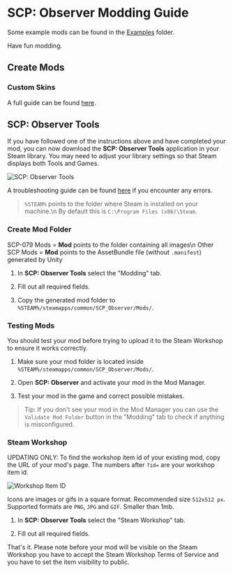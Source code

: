 # SCP: Observer Modding Guide

Some example mods can be found in the [Examples](/Examples) folder.

Have fun modding.

## Create Mods

### Custom Skins

A full guide can be found [here](/SKIN.md).

## SCP: Observer Tools

If you have followed one of the instructions above and have completed your mod, you can now download the **SCP: Observer Tools** application in your Steam library. You may need to adjust your library settings so that Steam displays both Tools and Games.

![SCP: Observer Tools](https://i.imgur.com/6VeiE9Y.png)

A troubleshooting guide can be found [here](/TROUBLESHOOT.md) if you encounter any errors.

> `%STEAM%` points to the folder where Steam is installed on your machine.\n
> By default this is `C:\Program Files (x86)\Steam`.

### Create Mod Folder

SCP-079 Mods = **Mod** points to the folder containing all images\n
Other SCP Mods = **Mod** points to the AssetBundle file (without `.manifest`) generated by Unity

1. In **SCP: Observer Tools** select the "Modding" tab.

2. Fill out all required fields.

3. Copy the generated mod folder to `%STEAM%/steamapps/common/SCP_Observer/Mods/`.

### Testing Mods

You should test your mod before trying to upload it to the Steam Workshop to ensure it works correctly.

1. Make sure your mod folder is located inside `%STEAM%/steamapps/common/SCP_Observer/Mods/`.

2. Open **SCP: Observer** and activate your mod in the Mod Manager.

3. Test your mod in the game and correct possible mistakes.

> Tip: If you don't see your mod in the Mod Manager you can use the `Validate Mod Folder` button in the "Modding" tab to check if anything is misconfigured.

### Steam Workshop

UPDATING ONLY: To find the workshop item id of your existing mod, copy the URL of your mod's page. The numbers after `?id=` are your workshop item id.

![Workshop Item ID](https://i.imgur.com/iRcsjQJ.png)

Icons are images or gifs in a square format. Recommended size `512x512 px`. Supported formats are `PNG`, `JPG` and `GIF`. Smaller than 1mb.

1. In **SCP: Observer Tools** select the "Steam Workshop" tab.

2. Fill out all required fields.

That's it. Please note before your mod will be visible on the Steam Workshop you have to accept the Steam Workshop Terms of Service and you have to set the item visibility to public.